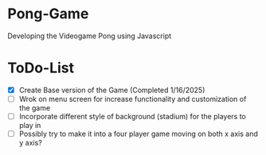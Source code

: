 # Pong-Game
Developing the Videogame Pong using Javascript

# ToDo-List

- [x] Create Base version of the Game (Completed 1/16/2025)
- [ ] Wrok on menu screen for increase functionality and customization of the game
- [ ] Incorporate different style of background (stadium) for the players to play in
- [ ] Possibly try to make it into a four player game moving on both x axis and y axis?

